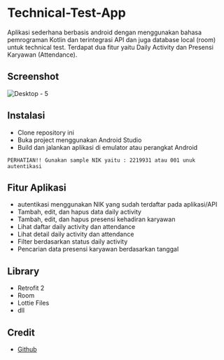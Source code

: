 # Technical-Test-App

Aplikasi sederhana berbasis android dengan menggunakan bahasa pemrograman Kotlin dan terintegrasi API dan juga database local (room) untuk technical test. Terdapat dua fitur yaitu Daily Activity dan Presensi Karyawan (Attendance).

## Screenshot
![Desktop - 5](https://user-images.githubusercontent.com/61482156/231784550-6cbecf31-8c82-48cc-90ae-ff9bd6c90c5c.png)

## Instalasi
- Clone repository ini
- Buka project menggunakan Android Studio
- Build dan jalankan aplikasi di emulator atau perangkat Android

`PERHATIAN!! Gunakan sample NIK yaitu : 2219931 atau 001 unuk autentikasi`

## Fitur Aplikasi
- autentikasi menggunakan NIK yang sudah terdaftar pada aplikasi/API
- Tambah, edit, dan hapus data daily activity
- Tambah, edit, dan hapus presensi kehadiran karyawan
- Lihat daftar daily activity dan attendance
- Lihat detail daily activity dan attendance
- Filter berdasarkan status daily activity
- Pencarian data presensi karyawan berdasarkan tanggal

## Library 
- Retrofit 2
- Room
- Lottie Files
- dll

## Credit
- [Github](https://github.com/dimasjayadi99)
